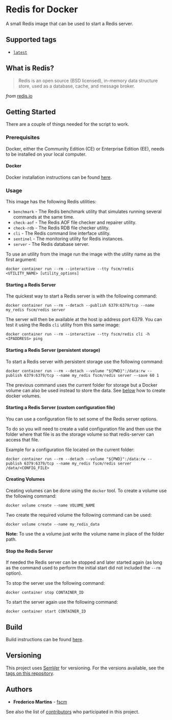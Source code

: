 # Redis for Docker

A small Redis image that can be used to start a Redis server.

## Supported tags

- [`latest`](https://github.com/fscm/docker-redis/blob/master/Dockerfile)

## What is Redis?

> Redis is an open source (BSD licensed), in-memory data structure store, used as a database, cache, and message broker.

*from* [redis.io](https://redis.io/)

## Getting Started

There are a couple of things needed for the script to work.

### Prerequisites

Docker, either the Community Edition (CE) or Enterprise Edition (EE), needs to
be installed on your local computer.

#### Docker

Docker installation instructions can be found
[here](https://docs.docker.com/install/).

### Usage

This image has the following Redis utilities:

- `benchmark` - The Redis benchmark utility that simulates running several
commands at the same time.
- `check-aof` - The Redis AOF file checker and repairer utility.
- `check-rdb` - The Redis RDB file checker utility.
- `cli` - The Redis command line interface utility.
- `sentinel` - The monitoring utility for Redis instances.
- `server` - The Redis database server.

To use an utility from the image run the image with the utility name as the
first argument:

```shell
docker container run --rm --interactive --tty fscm/redis <UTILITY_NAME> [utility_options]
```

#### Starting a Redis Server

The quickest way to start a Redis server is with the following command:

```shell
docker container run --rm --detach --publish 6379:6379/tcp --name my_redis fscm/redis server
```

The server will then be available at the host ip address port 6379. You can
test it using the Redis `cli` utility from this same image:

```shell
docker container run --rm --interactive --tty fscm/redis cli -h <IPADDRESS> ping
```

#### Starting a Redis Server (persistent storage)

To start a Redis server with persistent storage use the following command:

```shell
docker container run --rm --detach --volume "${PWD}":/data:rw --publish 6379:6379/tcp --name my_redis fscm/redis server --save 60 1
```

The previous command uses the current folder for storage but a Docker volume
can also be used instead to store the data. See [below](#creating-volumes) how
to create docker volumes.

#### Starting a Redis Server (custom configuration file)

You can use a configuration file to set some of the Redis server options.

To do so you will need to create a valid configuration file and then use the
folder where that file is as the storage volume so that redis-server can access
that file.

Example for a configuration file located on the current folder:

```shell
docker container run --rm --detach --volume "${PWD}":/data:rw --publish 6379:6379/tcp --name my_redis fscm/redis server /data/<CONFIG_FILE>
```

#### Creating Volumes

Creating volumes can be done using the `docker` tool. To create a volume use
the following command:

```shell
docker volume create --name VOLUME_NAME
```

Two create the required volume the following command can be used:

```shell
docker volume create --name my_redis_data
```

**Note:** To use the a volume just write the volume name in place of the folder
path.

#### Stop the Redis Server

If needed the Redis server can be stopped and later started again (as long as
the command used to perform the initial start did not included the `--rm`
option).

To stop the server use the following command:

```shell
docker container stop CONTAINER_ID
```

To start the server again use the following command:

```shell
docker container start CONTAINER_ID
```

## Build

Build instructions can be found
[here](https://github.com/fscm/docker-redis/blob/master/README.build.md).

## Versioning

This project uses [SemVer](http://semver.org/) for versioning. For the versions
available, see the [tags on this repository](https://github.com/fscm/docker-redis/tags).

## Authors

- **Frederico Martins** - [fscm](https://github.com/fscm)

See also the list of [contributors](https://github.com/fscm/docker-redis/contributors)
who participated in this project.
